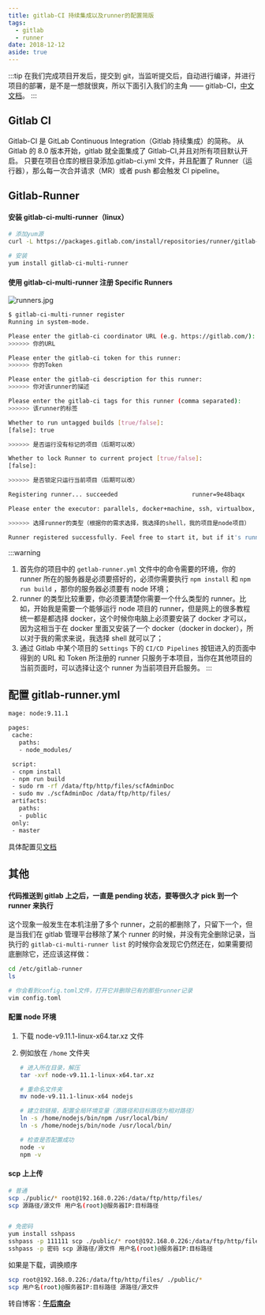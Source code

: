 ```yaml
---
title: gitlab-CI 持续集成以及runner的配置简版
tags:
  - gitlab
  - runner
date: 2018-12-12
aside: true
---
```


:::tip
在我们完成项目开发后，提交到 git，当监听提交后，自动进行编译，并进行项目的部署，是不是一想就很爽，所以下面引入我们的主角 —— gitlab-CI，[中文文档](https://fennay.github.io/gitlab-ci-cn/)。
:::

<!-- more -->

## Gitlab CI

Gitlab-CI 是 GitLab Continuous Integration（Gitlab 持续集成）的简称。
从 Gitlab 的 8.0 版本开始，gitlab 就全面集成了 Gitlab-CI,并且对所有项目默认开启。
只要在项目仓库的根目录添加.gitlab-ci.yml 文件，并且配置了 Runner（运行器），那么每一次合并请求（MR）或者 push 都会触发 CI pipeline。

## Gitlab-Runner

#### 安装 gitlab-ci-multi-runner（linux）

```bash
# 添加yum源
curl -L https://packages.gitlab.com/install/repositories/runner/gitlab-ci-multi-runner/script.rpm.sh | sudo bash

# 安装
yum install gitlab-ci-multi-runner
```

#### 使用 gitlab-ci-multi-runner 注册 Specific Runners

![runners.jpg](https://upload-images.jianshu.io/upload_images/4660406-23e31a052864a7a0.jpg?imageMogr2/auto-orient/strip%7CimageView2/2/w/1240)

```bash
$ gitlab-ci-multi-runner register
Running in system-mode.

Please enter the gitlab-ci coordinator URL (e.g. https://gitlab.com/):
>>>>>> 你的URL

Please enter the gitlab-ci token for this runner:
>>>>>> 你的Token

Please enter the gitlab-ci description for this runner:
>>>>>> 你对该runner的描述

Please enter the gitlab-ci tags for this runner (comma separated):
>>>>>> 该runner的标签

Whether to run untagged builds [true/false]:
[false]: true

>>>>>> 是否运行没有标记的项目（后期可以改）

Whether to lock Runner to current project [true/false]:
[false]:

>>>>>> 是否锁定只运行当前项目（后期可以改）

Registering runner... succeeded                     runner=9e48baqx

Please enter the executor: parallels, docker+machine, ssh, virtualbox, docker-ssh+machine, kubernetes, docker, docker-ssh, shell:

>>>>>> 选择runner的类型（根据你的需求选择，我选择的shell，我的项目是node项目）

Runner registered successfully. Feel free to start it, but if it's running already the config should be automatically reloaded!
```

:::warning

1. 首先你的项目中的 `getlab-runner.yml` 文件中的命令需要的环境，你的 runner 所在的服务器是必须要搭好的，必须你需要执行 `npm install` 和 `npm run build` ，那你的服务器必须要有 node 环境；
2. runner 的类型比较重要，你必须要清楚你需要一个什么类型的 runner。比如，开始我是需要一个能够运行 node 项目的 runner，但是网上的很多教程统一都是都选择 docker，这个时候你电脑上必须要安装了 docker 才可以，因为这相当于在 docker 里面又安装了一个 docker（docker in docker），所以对于我的需求来说，我选择 shell 就可以了；
3. 通过 Gitlab 中某个项目的 `Settings` 下的 `CI/CD Pipelines` 按钮进入的页面中得到的 URL 和 Token 所注册的 runner 只服务于本项目，当你在其他项目的当前页面时，可以选择让这个 runner 为当前项目开启服务。
   :::

## 配置 gitlab-runner.yml

```bash
mage: node:9.11.1

pages:
 cache:
   paths:
   - node_modules/

 script:
 - cnpm install
 - npm run build
 - sudo rm -rf /data/ftp/http/files/scfAdminDoc
 - sudo mv ./scfAdminDoc /data/ftp/http/files/
 artifacts:
   paths:
   - public
 only:
 - master
```

具体配置见[文档](https://fennay.github.io/gitlab-ci-cn/gitlab-ci-yaml.html)

## 其他

#### 代码推送到 gitlab 上之后，一直是 pending 状态，要等很久才 pick 到一个 runner 来执行

这个现象一般发生在本机注册了多个 runner，之前的都删除了，只留下一个，但是当我们在 gitlab 管理平台移除了某个 runner 的时候，并没有完全删除记录，当执行的 `gitlab-ci-multi-runner list` 的时候你会发现它仍然还在，如果需要彻底删除它，还应该这样做：

```bash
cd /etc/gitlab-runner
ls

# 你会看到config.toml文件，打开它并删除已有的那些runner记录
vim config.toml
```

#### 配置 node 环境

1. 下载 node-v9.11.1-linux-x64.tar.xz 文件
2. 例如放在 `/home` 文件夹

   ```bash
   # 进入所在目录，解压
   tar -xvf node-v9.11.1-linux-x64.tar.xz

   # 重命名文件夹
   mv node-v9.11.1-linux-x64 nodejs

   # 建立软链接，配置全局环境变量（源路径和目标路径为相对路径）
   ln -s /home/nodejs/bin/npm /usr/local/bin/
   ln -s /home/nodejs/bin/node /usr/local/bin/

   # 检查是否配置成功
   node -v
   npm -v
   ```

#### scp 上上传

```bash
# 普通
scp ./public/* root@192.168.0.226:/data/ftp/http/files/
scp 源路径/源文件 用户名(root)@服务器IP:目标路径


# 免密码
yum install sshpass
sshpass -p 111111 scp ./public/* root@192.168.0.226:/data/ftp/http/files/
sshpass -p 密码 scp 源路径/源文件 用户名(root)@服务器IP:目标路径
```

如果是下载，调换顺序

```bash
scp root@192.168.0.226:/data/ftp/http/files/ ./public/*
scp 用户名(root)@服务器IP:目标路径 源路径/源文件
```

转自博客：[**午后南杂**](http://recoluan.gitlab.io)
